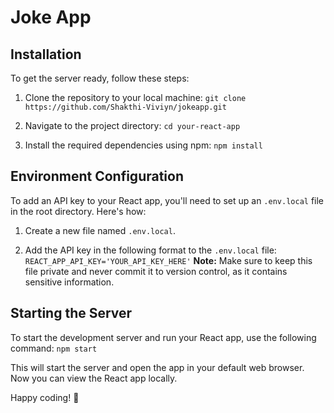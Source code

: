 # Joke App

## Installation

To get the server ready, follow these steps:

1. Clone the repository to your local machine:
```git clone https://github.com/Shakthi-Viviyn/jokeapp.git```

2. Navigate to the project directory:
```cd your-react-app```

3. Install the required dependencies using npm:
```npm install```


## Environment Configuration

To add an API key to your React app, you'll need to set up an `.env.local` file in the root directory. Here's how:

1. Create a new file named `.env.local`.

2. Add the API key in the following format to the `.env.local` file:
```REACT_APP_API_KEY='YOUR_API_KEY_HERE'```
**Note:** Make sure to keep this file private  and never commit it to version control, as it contains sensitive information.

 ## Starting the Server 
 To start the development server and run your React app, use the following command:
```npm start```


This will start the server and open the app in your default web browser. Now you can view the React app locally.

Happy coding! :rocket:
